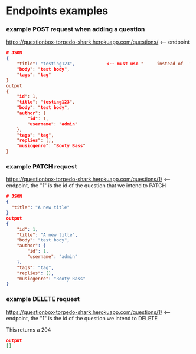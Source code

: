 # Endpoints examples

### example POST request when adding a question

https://questionbox-torpedo-shark.herokuapp.com/questions/  <-- endpoint

```JSON
# JSON
{
    "title": "testing123",            <-- must use "     instead of  '   if not the last line, needs a comma
    "body": "test body",
    "tags": "tag"
}
output
{
    "id": 1,
    "title": "testing123",
    "body": "test body",
    "author": {
        "id": 1,
        "username": "admin"
    },
    "tags": "tag",
    "replies": [],
    "musicgenre": "Booty Bass"
}
```



### example PATCH request

https://questionbox-torpedo-shark.herokuapp.com/questions/1/  <-- endpoint, the "1" is the id of the question that we intend to PATCH

```JSON
# JSON
{
  "title": "A new title"
}
output
{
    "id": 1,
    "title": "A new title",
    "body": "test body",
    "author": {
        "id": 1,
        "username": "admin"
    },
    "tags": "tag",
    "replies": [],
    "musicgenre": "Booty Bass"
}
```



### example DELETE request

https://questionbox-torpedo-shark.herokuapp.com/questions/1/  <-- endpoint, the "1" is the id of the question we intend to DELETE

This returns a 204

```JSON
output
[]
```





